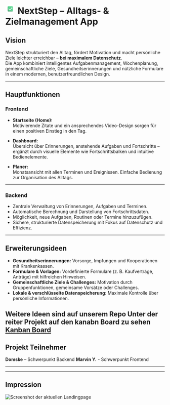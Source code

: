 # <img src="./public/assets/images/logo/logo.png" alt="NextStepLogo" height="32px" style="border-radius: 16px;"> NextStep – Alltags- & Zielmanagement App



## **Vision**
NextStep strukturiert den Alltag, fördert Motivation und macht persönliche Ziele leichter erreichbar – **bei maximalem Datenschutz**.  
Die App kombiniert intelligentes Aufgabenmanagement, Wochenplanung, gemeinschaftliche Ziele, Gesundheitserinnerungen und nützliche Formulare in einem modernen, benutzerfreundlichen Design.

---

## **Hauptfunktionen**

### **Frontend**
- **Startseite (Home):**  
  Motivierende Zitate und ein ansprechendes Video-Design sorgen für einen positiven Einstieg in den Tag.  

- **Dashboard:**  
  Übersicht über Erinnerungen, anstehende Aufgaben und Fortschritte – ergänzt durch visuelle Elemente wie Fortschrittsbalken und intuitive Bedienelemente.  

- **Planer:**  
  Monatsansicht mit allen Terminen und Ereignissen. Einfache Bedienung zur Organisation des Alltags.

---

### **Backend**
- Zentrale Verwaltung von Erinnerungen, Aufgaben und Terminen.  
- Automatische Berechnung und Darstellung von Fortschrittsdaten.  
- Möglichkeit, neue Aufgaben, Routinen oder Termine hinzuzufügen.  
- Sichere, strukturierte Datenspeicherung mit Fokus auf Datenschutz und Effizienz.

---

## **Erweiterungsideen**
- **Gesundheitserinnerungen:** Vorsorge, Impfungen und Kooperationen mit Krankenkassen.  
- **Formulare & Vorlagen:** Vordefinierte Formulare (z. B. Kaufverträge, Anträge) mit hilfreichen Hinweisen.  
- **Gemeinschaftliche Ziele & Challenges:** Motivation durch Gruppenfunktionen, gemeinsame Vorsätze oder Challenges.  
- **Lokale & verschlüsselte Datenspeicherung:** Maximale Kontrolle über persönliche Informationen.  

Weitere Ideen sind auf unserem Repo Unter der reiter Projekt auf den kanabn Board zu sehen
 [Kanban Board]()
---

## **Projekt Teilnehmer**
**Domske** – Schwerpunkt Backend
**Marvin Y.** - Schwerpunkt Frontend

****

---

## **Impression**
![Screenshot der aktuellen Landingpage](./REAME/09.10.205.jpg)
